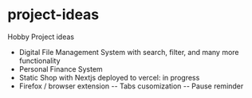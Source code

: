 # project-ideas
Hobby Project ideas

- Digital File Management System with search, filter, and many more functionality
- Personal Finance System 
- Static Shop with Nextjs deployed to vercel: in progress
- Firefox / browser extension
-- Tabs cusomization
-- Pause reminder
